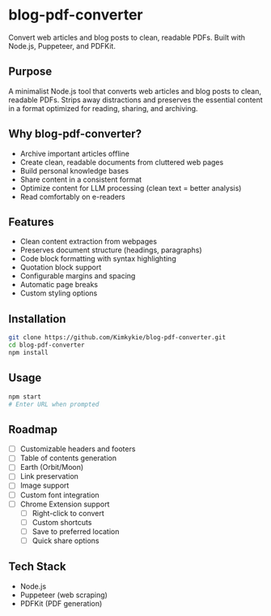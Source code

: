 # blog-pdf-converter

Convert web articles and blog posts to clean, readable PDFs. Built with Node.js, Puppeteer, and PDFKit.

## Purpose
A minimalist Node.js tool that converts web articles and blog posts to clean, readable PDFs. Strips away distractions and preserves the essential content in a format optimized for reading, sharing, and archiving.

## Why blog-pdf-converter?
- Archive important articles offline
- Create clean, readable documents from cluttered web pages
- Build personal knowledge bases
- Share content in a consistent format
- Optimize content for LLM processing (clean text = better analysis)
- Read comfortably on e-readers

## Features
- Clean content extraction from webpages
- Preserves document structure (headings, paragraphs)
- Code block formatting with syntax highlighting
- Quotation block support
- Configurable margins and spacing
- Automatic page breaks
- Custom styling options

## Installation
```bash
git clone https://github.com/Kimkykie/blog-pdf-converter.git
cd blog-pdf-converter
npm install
```

## Usage

```bash
npm start
# Enter URL when prompted
```

## Roadmap
- [ ] Customizable headers and footers
- [ ] Table of contents generation
- [ ] Earth (Orbit/Moon)
- [ ] Link preservation
- [ ] Image support
- [ ] Custom font integration
- [ ] Chrome Extension support
  - [ ] Right-click to convert
  - [ ] Custom shortcuts
  - [ ] Save to preferred location
  - [ ] Quick share options

## Tech Stack
- Node.js
- Puppeteer (web scraping)
- PDFKit (PDF generation)
